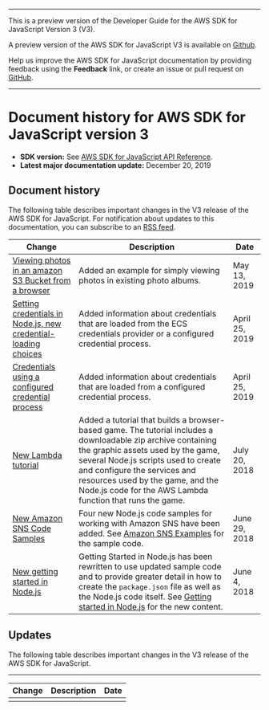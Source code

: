 --------

This is a preview version of the Developer Guide for the AWS SDK for JavaScript Version 3 \(V3\)\.

A preview version of the AWS SDK for JavaScript V3 is available on [Github](https://github.com/aws/aws-sdk-js-v3)\.

Help us improve the AWS SDK for JavaScript documentation by providing feedback using the **Feedback** link, or create an issue or pull request on [GitHub](https://github.com/awsdocs/aws-sdk-for-javascript-v3)\.

--------

# Document history for AWS SDK for JavaScript version 3<a name="doc-history"></a>
+ **SDK version:** See [AWS SDK for JavaScript API Reference](https://docs.aws.amazon.com/AWSJavaScriptSDK/latest/)\.
+ **Latest major documentation update:** December 20, 2019

## Document history<a name="doc-history-recent"></a>

The following table describes important changes in the V3 release of the AWS SDK for JavaScript\. For notification about updates to this documentation, you can subscribe to an [RSS feed](https://docs.aws.amazon.com/sdk-for-javascript/latest/developer-guide/amazon-sdk-javascript-guide-doc-history.rss)\.

| Change | Description | Date | 
| --- |--- |--- |
| [Viewing photos in an amazon S3 Bucket from a browser](s3-example-photos-view.md) | Added an example for simply viewing photos in existing photo albums\. | May 13, 2019 | 
| [Setting credentials in Node\.js, new credential\-loading choices](https://docs.aws.amazon.com/sdk-for-javascript/v2/developer-guide/setting-credentials-node.html) | Added information about credentials that are loaded from the ECS credentials provider or a configured credential process\. | April 25, 2019 | 
| [Credentials using a configured credential process](https://docs.aws.amazon.com/sdk-for-javascript/v2/developer-guide/loading-node-credentials-configured-credential-process.html) | Added information about credentials that are loaded from a configured credential process\. | April 25, 2019 | 
| [New Lambda tutorial](using-lambda-functions.md) | Added a tutorial that builds a browser\-based game\. The tutorial includes a downloadable zip archive containing the graphic assets used by the game, several Node\.js scripts used to create and configure the services and resources used by the game, and the Node\.js code for the AWS Lambda function that runs the game\. | July 20, 2018 | 
| [New Amazon SNS Code Samples](https://docs.aws.amazon.com/sdk-for-javascript/latest/developer-guide/sns-examples.html) | Four new Node\.js code samples for working with Amazon SNS have been added\. See [Amazon SNS Examples](https://docs.aws.amazon.com/sdk-for-javascript/latest/developer-guide/sns-examples.html) for the sample code\. | June 29, 2018 | 
| [New getting started in Node\.js](https://docs.aws.amazon.com/sdk-for-javascript/latest/developer-guide/getting-started-nodejs.html) | Getting Started in Node\.js has been rewritten to use updated sample code and to provide greater detail in how to create the `package.json` file as well as the Node\.js code itself\. See [Getting started in Node\.js](https://docs.aws.amazon.com/sdk-for-javascript/latest/developer-guide/getting-started-nodejs.html) for the new content\. | June 4, 2018 | 

## Updates<a name="doc-history-earlier"></a>

The following table describes important changes in the V3 release of the AWS SDK for JavaScript\.


****  

| Change | Description | Date | 
| --- | --- | --- | 
|  |  |  | 